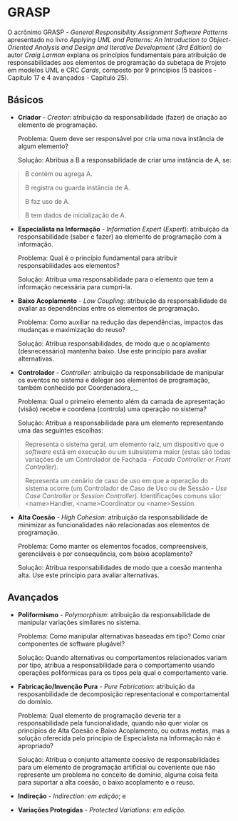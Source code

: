 # GRASP

O acrônimo GRASP - _General Responsibility Assignment Software Patterns_ apresentado no livro _Applying UML and Patterns: An Introduction to Object-Oriented Analysis and Design and Iterative Development_ \(_3rd Edition_\) do autor _Craig Larman_ explana os princípios fundamentais para atribuição de responsabilidades aos elementos de programação da subetapa de Projeto em modelos UML e CRC _Cards_, composto por 9 princípios \(5 básicos - Capítulo 17 e 4 avançados - Capítulo 25\).

## Básicos

* **Criador** - _Creator_: atribuição da responsabilidade \(fazer\) de criação ao elemento de programação.

  Problema: Quem deve ser responsável por cria uma nova instância de algum elemento?

  Solução: Abribua a B a responsabilidade de criar uma instância de A, se:


> B contém ou agrega A.
> 
> B registra ou guarda instância de A.
> 
> B faz uso de A.
> 
> B tem dados de inicialização de A.

* **Especialista na Informação** - _Information Expert_ \(_Expert_\): atribuição da responsabilidade \(saber e fazer\) ao elemento de programação com a informação.

  Problema: Qual é o princípio fundamental para atribuir responsabilidades aos elementos?

  Solução: Atribua uma responsabilidade para o elemento que tem a informação necessária para cumpri-la.

* **Baixo Acoplamento** - _Low Coupling_: atribuição da responsabilidade de avaliar as dependências entre os elementos de programação.

  Problema: Como auxiliar na redução das dependências, impactos das mudanças e maximização do reuso?

  Solução: Atribua responsabilidades, de modo que o acoplamento \(desnecessário\) mantenha baixo. Use este princípio para avaliar alternativas.

* **Controlador** - _Controller_: atribuição da responsabilidade de manipular os eventos no sistema e delegar aos elementos de programação, também conhecido por Coordenadora_._

  Problema: Qual o primeiro elemento além da camada de apresentação \(visão\) recebe e coordena \(controla\) uma operação no sistema?

  Solução: Atribua a responsabilidade para um elemento representando uma das seguintes escolhas:


> Representa o sistema geral, um elemento raiz, um dispositivo que o _software_ está em execução ou um subsistema maior \(estas são todas variações de um Controlador de Fachada - _Facade Controller or Front Controller_\).
> 
> Representa um cenário de caso de uso em que a operação do sistema ocorre \(um Controlador de Caso de Uso ou de Sessão - _Use Case Controller or Session Controller_\). Identificações comuns são: &lt;name&gt;Handler, &lt;name&gt;Coordinator ou &lt;name&gt;Session.

* **Alta Coesão** - _High Cohesion_: atribuição da responsabilidade de minimizar as funcionalidades não relacionadas aos elementos de programação.

  Problema: Como manter os elementos focados, compreensíveis, gerenciáveis e por consequência, com baixo acoplamento?

  Solução: Atribua responsabilidades de modo que a coesão mantenha alta. Use este princípio para avaliar alternativas.


## Avançados

* **Poliformismo** - _Polymorphism_: atribuição da responsabilidade de manipular variações similares no sistema.

  Problema: Como manipular alternativas baseadas em tipo? Como criar componentes de software plugável?

  Solução: Quando alternativas ou comportamentos relacionados variam por tipo, atribua a responsabilidade para o comportamento usando operações polifórmicas para os tipos pela qual o comportamento varie.

* **Fabricação\/Invenção Pura** - _Pure Fabrication_: atribuição da resposanbilidade de decomposição representacional e comportamental do domínio.

  Problema: Qual elemento de programação deveria ter a responsabilidade pela funcionalidade, quando não quer violar os princípios de Alta Coesão e Baixo Acoplamento, ou outras metas, mas a solução oferecida pelo princípio de Especialista na Informação não é apropriado?

  Solução: Atribua o conjunto altamente coesivo de responsabilidades para um elemento de programação artificial ou coveniente que não represente um problema no conceito de domínio, alguma coisa feita para suportar a alta coesão, o baixo acoplamento e o reuso.

* **Indireção** - _Indirection_: _em edição_; e

* **Variações Protegidas** - _Protected Variations_: _em edição._


